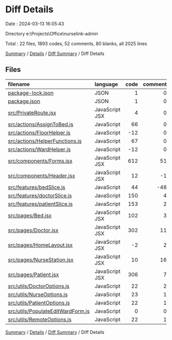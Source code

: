 # Diff Details

Date : 2024-03-13 16:05:43

Directory e:\\Projects\\Office\\nurselink-admin

Total : 22 files,  1893 codes, 52 comments, 80 blanks, all 2025 lines

[Summary](results.md) / [Details](details.md) / [Diff Summary](diff.md) / Diff Details

## Files
| filename | language | code | comment | blank | total |
| :--- | :--- | ---: | ---: | ---: | ---: |
| [package-lock.json](/package-lock.json) | JSON | 1 | 0 | 0 | 1 |
| [package.json](/package.json) | JSON | 1 | 0 | 0 | 1 |
| [src/PrivateRoute.jsx](/src/PrivateRoute.jsx) | JavaScript JSX | 4 | 0 | 0 | 4 |
| [src/actions/AssignToBed.js](/src/actions/AssignToBed.js) | JavaScript | 66 | 0 | 3 | 69 |
| [src/actions/FloorHelper.js](/src/actions/FloorHelper.js) | JavaScript | -12 | 0 | -2 | -14 |
| [src/actions/HelperFunctions.js](/src/actions/HelperFunctions.js) | JavaScript | 67 | 0 | 7 | 74 |
| [src/actions/WardHelper.js](/src/actions/WardHelper.js) | JavaScript | -12 | 0 | -2 | -14 |
| [src/components/Forms.jsx](/src/components/Forms.jsx) | JavaScript JSX | 612 | 51 | 24 | 687 |
| [src/components/Header.jsx](/src/components/Header.jsx) | JavaScript JSX | 12 | -1 | -1 | 10 |
| [src/features/bedSlice.js](/src/features/bedSlice.js) | JavaScript | 44 | -48 | 0 | -4 |
| [src/features/doctorSlice.js](/src/features/doctorSlice.js) | JavaScript | 150 | 4 | 6 | 160 |
| [src/features/patientSlice.js](/src/features/patientSlice.js) | JavaScript | 153 | 2 | 6 | 161 |
| [src/pages/Bed.jsx](/src/pages/Bed.jsx) | JavaScript JSX | 102 | 3 | 0 | 105 |
| [src/pages/Doctor.jsx](/src/pages/Doctor.jsx) | JavaScript JSX | 302 | 11 | 12 | 325 |
| [src/pages/HomeLayout.jsx](/src/pages/HomeLayout.jsx) | JavaScript JSX | -2 | 2 | 0 | 0 |
| [src/pages/NurseStation.jsx](/src/pages/NurseStation.jsx) | JavaScript JSX | 10 | 16 | 1 | 27 |
| [src/pages/Patient.jsx](/src/pages/Patient.jsx) | JavaScript JSX | 306 | 7 | 11 | 324 |
| [src/utils/DoctorOptions.js](/src/utils/DoctorOptions.js) | JavaScript | 22 | 2 | 4 | 28 |
| [src/utils/NurseOptions.js](/src/utils/NurseOptions.js) | JavaScript | 23 | 1 | 4 | 28 |
| [src/utils/PatientOptions.js](/src/utils/PatientOptions.js) | JavaScript | 22 | 1 | 4 | 27 |
| [src/utils/PopulateEditWardForm.js](/src/utils/PopulateEditWardForm.js) | JavaScript | 0 | 0 | -1 | -1 |
| [src/utils/RemoteOptions.js](/src/utils/RemoteOptions.js) | JavaScript | 22 | 1 | 4 | 27 |

[Summary](results.md) / [Details](details.md) / [Diff Summary](diff.md) / Diff Details
